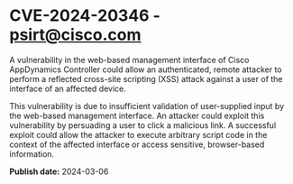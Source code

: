 # CVE-2024-20346 - psirt@cisco.com

A vulnerability in the web-based management interface of Cisco AppDynamics Controller could allow an authenticated, remote attacker to perform a reflected cross-site scripting (XSS) attack against a user of the interface of an affected device.
 This vulnerability is due to insufficient validation of user-supplied input by the web-based management interface. An attacker could exploit this vulnerability by persuading a user to click a malicious link. A successful exploit could allow the attacker to execute arbitrary script code in the context of the affected interface or access sensitive, browser-based information.

**Publish date:** 2024-03-06

